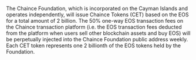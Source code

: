 The Chaince Foundation, which is incorporated on the Cayman Islands and operates independently, will issue Chaince Tokens (CET) based on the EOS for a total amount of 2 billion. The 50% one-way EOS transaction fees on the Chaince transaction platform (i.e. the EOS transaction fees deducted from the platform when users sell other blockchain assets and buy EOS) will be perpetually injected into the Chaince Foundation public address weekly. Each CET token represents one 2 billionth of the EOS tokens held by the Foundation.